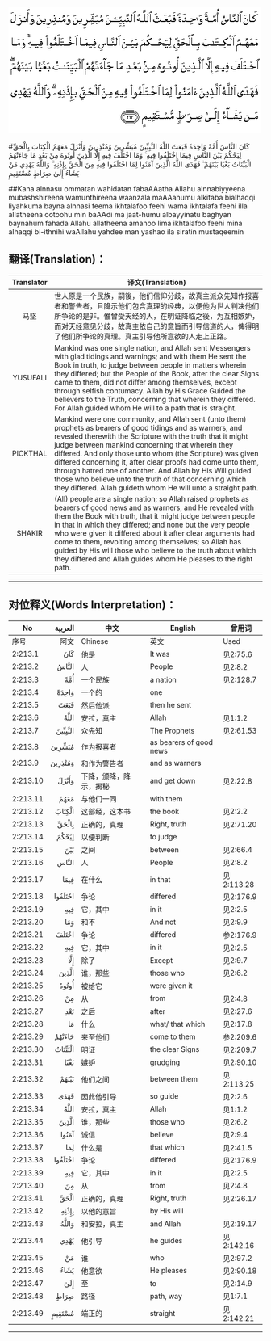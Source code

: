 ![002:213](images/002_213.gif)

#كَانَ النَّاسُ أُمَّةً وَاحِدَةً فَبَعَثَ اللَّهُ النَّبِيِّينَ مُبَشِّرِينَ وَمُنْذِرِينَ وَأَنْزَلَ مَعَهُمُ الْكِتَابَ بِالْحَقِّ لِيَحْكُمَ بَيْنَ النَّاسِ فِيمَا اخْتَلَفُوا فِيهِ ۚ وَمَا اخْتَلَفَ فِيهِ إِلَّا الَّذِينَ أُوتُوهُ مِنْ بَعْدِ مَا جَاءَتْهُمُ الْبَيِّنَاتُ بَغْيًا بَيْنَهُمْ ۖ فَهَدَى اللَّهُ الَّذِينَ آمَنُوا لِمَا اخْتَلَفُوا فِيهِ مِنَ الْحَقِّ بِإِذْنِهِ ۗ وَاللَّهُ يَهْدِي مَنْ يَشَاءُ إِلَىٰ صِرَاطٍ مُسْتَقِيمٍ 

##Kana alnnasu ommatan wahidatan fabaAAatha Allahu alnnabiyyeena mubashshireena wamunthireena waanzala maAAahumu alkitaba bialhaqqi liyahkuma bayna alnnasi feema ikhtalafoo feehi wama ikhtalafa feehi illa allatheena ootoohu min baAAdi ma jaat-humu albayyinatu baghyan baynahum fahada Allahu allatheena amanoo lima ikhtalafoo feehi mina alhaqqi bi-ithnihi waAllahu yahdee man yashao ila siratin mustaqeemin 

## 翻译(Translation)：

| Translator | 译文(Translation)                                            |
| :--------: | ------------------------------------------------------------ |
|    马坚    | 世人原是一个民族，嗣後，他们信仰分歧，故真主派众先知作报喜者和警告者，且降示他们包含真理的经典，以便他为世人判决他们所争论的是非。惟曾受天经的人，在明证降临之後，为互相嫉妒，而对天经意见分歧，故真主依自己的意旨而引导信道的人，俾得明了他们所争论的真理。真主引导他所意欲的人走上正路。 |
|  YUSUFALI  | Mankind was one single nation, and Allah sent Messengers with glad tidings and warnings; and with them He sent the Book in truth, to judge between people in matters wherein they differed; but the People of the Book, after the clear Signs came to them, did not differ among themselves, except through selfish contumacy. Allah by His Grace Guided the believers to the Truth, concerning that wherein they differed. For Allah guided whom He will to a path that is straight. |
|  PICKTHAL  | Mankind were one community, and Allah sent (unto them) prophets as bearers of good tidings and as warners, and revealed therewith the Scripture with the truth that it might judge between mankind concerning that wherein they differed. And only those unto whom (the Scripture) was given differed concerning it, after clear proofs had come unto them, through hatred one of another. And Allah by His Will guided those who believe unto the truth of that concerning which they differed. Allah guideth whom He will unto a straight path. |
|   SHAKIR   | (All) people are a single nation; so Allah raised prophets as bearers of good news and as warners, and He revealed with them the Book with truth, that it might judge between people in that in which they differed; and none but the very people who were given it differed about it after clear arguments had come to them, revolting among themselves; so Allah has guided by His will those who believe to the truth about which they differed and Allah guides whom He pleases to the right path. |

---

## 对位释义(Words Interpretation)：

| No   | العربية | 中文    | English | 曾用词 |
| ---- | ------: | ------- | ------- | ------ |
| 序号 |    阿文 | Chinese | 英文    | Used   |
| 2:213.1  | كَانَ     | 他是                   | It was                  | 见2:75.6   |
| 2:213.2  | النَّاسُ   | 人                     | People                  | 见2:8.2    |
| 2:213.3  | أُمَّةً     | 一个民族               | a nation                | 见2:128.7  |
| 2:213.4  | وَاحِدَةً   | 一个的                 | one                     |            |
| 2:213.5  | فَبَعَثَ    | 然后他派               | then he sent            |            |
| 2:213.6  | اللَّهُ    | 安拉，真主             | Allah                   | 见1:1.2    |
| 2:213.7  | النَّبِيِّينَ | 众先知                 | The Prophets            | 见2:61.53  |
| 2:213.8  | مُبَشِّرِينَ  | 作为报喜者             | as bearers of good news |            |
| 2:213.9  | وَمُنْذِرِينَ | 和作为警告者           | and as warners          |            |
| 2:213.10 | وَأَنْزَلَ   | 下降，颁降，降示，揭秘 | and get down            | 见2:22.8   |
| 2:213.11 | مَعَهُمُ    | 与他们一同             | with them               |            |
| 2:213.12 | الْكِتَابَ  | 这部经，这本书         | the book                | 见2:2.2    |
| 2:213.13 | بِالْحَقِّ   | 正确的，真理           | Right, truth            | 见2:71.20  |
| 2:213.14 | لِيَحْكُمَ   | 以便判断               | to judge                |            |
| 2:213.15 | بَيْنَ     | 之间                   | between                 | 见2:66.4   |
| 2:213.16 | النَّاسِ   | 人                     | People                  | 见2:8.2    |
| 2:213.17 | فِيمَا    | 在什么                 | in that                 | 见2:113.28 |
| 2:213.18 | اخْتَلَفُوا | 争论                   | differed                | 见2:176.9  |
| 2:213.19 | فِيهِ     | 它，其中               | in it                   | 见2:2.5    |
| 2:213.20 | وَمَا     | 和不                   | And not                 | 见2:9.9    |
| 2:213.21 | اخْتَلَفَ   | 争论                   | differed                | 参2:176.9  |
| 2:213.22 | فِيهِ     | 它，其中               | in it                   | 见2:2.5    |
| 2:213.23 | إِلَّا     | 除了                   | Except                  | 见2:9.7    |
| 2:213.24 | الَّذِينَ   | 谁，那些               | those who               | 见2:6.2    |
| 2:213.25 | أُوتُوهُ   | 被给它                 | were given it           |            |
| 2:213.26 | مِنْ      | 从                     | from                    | 见2:4.8    |
| 2:213.27 | بَعْدِ     | 之后                   | after                   | 见2:27.6   |
| 2:213.28 | مَا      | 什么                   | what/ that which        | 见2:17.8   |
| 2:213.29 | جَاءَتْهُمُ  | 来至他们               | come to them            | 参2:209.6  |
| 2:213.30 | الْبَيِّنَاتُ | 明证                   | the clear Signs         | 见2:209.7  |
| 2:213.31 | بَغْيًا    | 嫉妒                   | grudging                | 见2:90.10  |
| 2:213.32 | بَيْنَهُمْ   | 他们之间               | between them            | 见2:113.25 |
| 2:213.33 | فَهَدَى    | 因此他引导             | so guide                | 见2:2.6    |
| 2:213.34 | اللَّهُ    | 安拉，真主             | Allah                   | 见1:1.2    |
| 2:213.35 | الَّذِينَ   | 谁，那些               | those who               | 见2:6.2    |
| 2:213.36 | آمَنُوا   | 诚信                   | believe                 | 见2:9.4    |
| 2:213.37 | لِمَا     | 什么是                 | that which              | 见2:41.5   |
| 2:213.38 | اخْتَلَفُوا | 争论                   | differed                | 见2:176.9  |
| 2:213.39 | فِيهِ     | 它，其中               | in it                   | 见2:2.5    |
| 2:213.40 | مِنَ      | 从                     | from                    | 见2:4.8    |
| 2:213.41 | الْحَقِّ    | 正确的，真理           | Right, truth            | 见2:26.17  |
| 2:213.42 | بِإِذْنِهِ   | 以他的意旨             | by His will             |            |
| 2:213.43 | وَاللَّهُ   | 和安拉，真主           | and Allah               | 见2:19.17  |
| 2:213.44 | يَهْدِي    | 他引导                 | he guides               | 见2:142.16 |
| 2:213.45 | مَنْ      | 谁                     | who                     | 见2:97.2   |
| 2:213.46 | يَشَاءُ    | 他意欲                 | He pleases              | 见2:90.18  |
| 2:213.47 | إِلَىٰ     | 至                     | to                      | 见2:14.9   |
| 2:213.48 | صِرَاطٍ    | 路径                   | path, way               | 见1:7.1    |
| 2:213.49 | مُسْتَقِيمٍ  | 端正的                 | straight                | 见2:142.21 |

---

